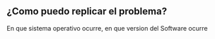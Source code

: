 ## ¿Como puedo replicar el problema?
En que sistema operativo ocurre, en que version del Software ocurre
